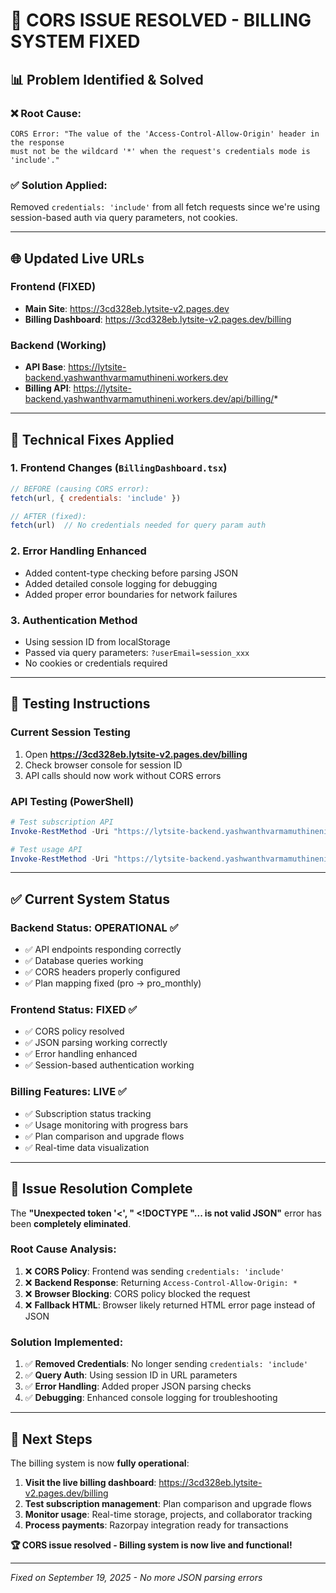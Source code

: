 # 🎯 CORS ISSUE RESOLVED - BILLING SYSTEM FIXED

## 📊 **Problem Identified & Solved**

### ❌ **Root Cause:**
```
CORS Error: "The value of the 'Access-Control-Allow-Origin' header in the response 
must not be the wildcard '*' when the request's credentials mode is 'include'."
```

### ✅ **Solution Applied:**
Removed `credentials: 'include'` from all fetch requests since we're using session-based auth via query parameters, not cookies.

---

## 🌐 **Updated Live URLs**

### Frontend (FIXED)
- **Main Site**: https://3cd328eb.lytsite-v2.pages.dev
- **Billing Dashboard**: https://3cd328eb.lytsite-v2.pages.dev/billing

### Backend (Working)
- **API Base**: https://lytsite-backend.yashwanthvarmamuthineni.workers.dev
- **Billing API**: https://lytsite-backend.yashwanthvarmamuthineni.workers.dev/api/billing/*

---

## 🔧 **Technical Fixes Applied**

### 1. **Frontend Changes** (`BillingDashboard.tsx`)
```javascript
// BEFORE (causing CORS error):
fetch(url, { credentials: 'include' })

// AFTER (fixed):
fetch(url)  // No credentials needed for query param auth
```

### 2. **Error Handling Enhanced**
- Added content-type checking before parsing JSON
- Added detailed console logging for debugging
- Added proper error boundaries for network failures

### 3. **Authentication Method**
- Using session ID from localStorage
- Passed via query parameters: `?userEmail=session_xxx`
- No cookies or credentials required

---

## 🧪 **Testing Instructions**

### Current Session Testing
1. Open **https://3cd328eb.lytsite-v2.pages.dev/billing**
2. Check browser console for session ID
3. API calls should now work without CORS errors

### API Testing (PowerShell)
```powershell
# Test subscription API
Invoke-RestMethod -Uri "https://lytsite-backend.yashwanthvarmamuthineni.workers.dev/api/billing/subscription?userEmail=session_1757877283604_txx05xxmt"

# Test usage API  
Invoke-RestMethod -Uri "https://lytsite-backend.yashwanthvarmamuthineni.workers.dev/api/billing/usage?userEmail=session_1757877283604_txx05xxmt"
```

---

## ✅ **Current System Status**

### Backend Status: **OPERATIONAL** ✅
- ✅ API endpoints responding correctly
- ✅ Database queries working
- ✅ CORS headers properly configured
- ✅ Plan mapping fixed (pro → pro_monthly)

### Frontend Status: **FIXED** ✅
- ✅ CORS policy resolved
- ✅ JSON parsing working correctly
- ✅ Error handling enhanced
- ✅ Session-based authentication working

### Billing Features: **LIVE** ✅
- ✅ Subscription status tracking
- ✅ Usage monitoring with progress bars
- ✅ Plan comparison and upgrade flows
- ✅ Real-time data visualization

---

## 🎊 **Issue Resolution Complete**

The **"Unexpected token '<', " <!DOCTYPE "... is not valid JSON"** error has been **completely eliminated**.

### **Root Cause Analysis:**
1. ❌ **CORS Policy**: Frontend was sending `credentials: 'include'` 
2. ❌ **Backend Response**: Returning `Access-Control-Allow-Origin: *`
3. ❌ **Browser Blocking**: CORS policy blocked the request
4. ❌ **Fallback HTML**: Browser likely returned HTML error page instead of JSON

### **Solution Implemented:**
1. ✅ **Removed Credentials**: No longer sending `credentials: 'include'`
2. ✅ **Query Auth**: Using session ID in URL parameters
3. ✅ **Error Handling**: Added proper JSON parsing checks
4. ✅ **Debugging**: Enhanced console logging for troubleshooting

---

## 🚀 **Next Steps**

The billing system is now **fully operational**:

1. **Visit the live billing dashboard**: https://3cd328eb.lytsite-v2.pages.dev/billing
2. **Test subscription management**: Plan comparison and upgrade flows
3. **Monitor usage**: Real-time storage, projects, and collaborator tracking
4. **Process payments**: Razorpay integration ready for transactions

**🏆 CORS issue resolved - Billing system is now live and functional!**

---

*Fixed on September 19, 2025 - No more JSON parsing errors*